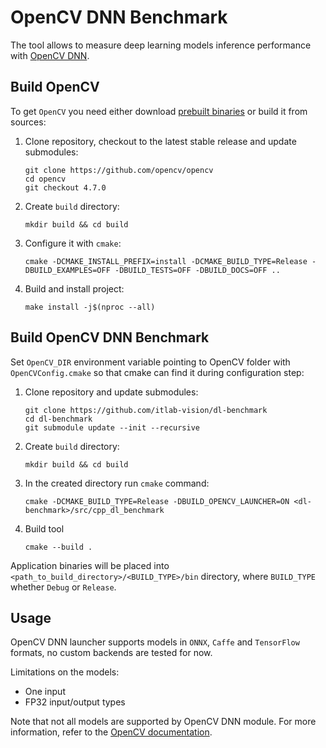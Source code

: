 # OpenCV DNN Benchmark

The tool allows to measure deep learning models inference performance with [OpenCV DNN][opencv-dnn].

## Build OpenCV

To get `OpenCV` you need either download [prebuilt binaries](https://opencv.org/releases/) or build it from sources:
1. Clone repository, checkout to the latest stable release and update submodules:

    ```
    git clone https://github.com/opencv/opencv
    cd opencv
    git checkout 4.7.0
    ```

1. Create `build` directory:
   
    ```
    mkdir build && cd build
    ```

1. Configure it with `cmake`:
   
    ```
    cmake -DCMAKE_INSTALL_PREFIX=install -DCMAKE_BUILD_TYPE=Release -DBUILD_EXAMPLES=OFF -DBUILD_TESTS=OFF -DBUILD_DOCS=OFF ..
    ```

1. Build and install project:

    ```
    make install -j$(nproc --all)
    ```

## Build OpenCV DNN Benchmark

Set `OpenCV_DIR` environment variable pointing to OpenCV folder with `OpenCVConfig.cmake`
so that cmake can find it during configuration step:

1. Clone repository and update submodules:

    ```
    git clone https://github.com/itlab-vision/dl-benchmark
    cd dl-benchmark
    git submodule update --init --recursive
    ```

1. Create `build` directory:

    ```
    mkdir build && cd build
    ```

1. In the created directory run `cmake` command:

    ```
    cmake -DCMAKE_BUILD_TYPE=Release -DBUILD_OPENCV_LAUNCHER=ON <dl-benchmark>/src/cpp_dl_benchmark
    ```

1. Build tool

    ```
    cmake --build .
    ```

Application binaries will be placed into `<path_to_build_directory>/<BUILD_TYPE>/bin` directory, where `BUILD_TYPE` whether `Debug` or `Release`.

## Usage

OpenCV DNN launcher supports models in `ONNX`, `Caffe` and `TensorFlow` formats,
no custom backends are tested for now.

Limitations on the models:
- One input
- FP32 input/output types

Note that not all models are supported by OpenCV DNN module. For more information, refer to the [OpenCV documentation][opencv-dnn].

<!-- LINKS -->
[opencv-dnn]: https://docs.opencv.org/4.7.0/d2/d58/tutorial_table_of_content_dnn.html
